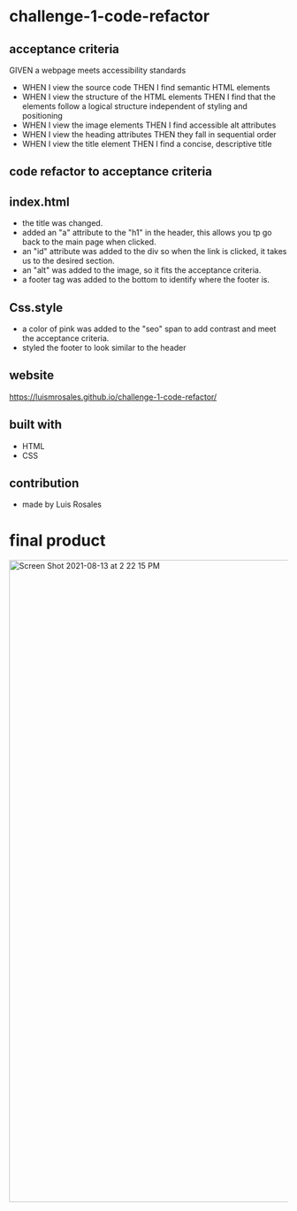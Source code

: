 # challenge-1-code-refactor


## acceptance criteria
GIVEN a webpage meets accessibility standards
* WHEN I view the source code
THEN I find semantic HTML elements
* WHEN I view the structure of the HTML elements
THEN I find that the elements follow a logical structure independent of styling and positioning
* WHEN I view the image elements
THEN I find accessible alt attributes
* WHEN I view the heading attributes
THEN they fall in sequential order
* WHEN I view the title element
THEN I find a concise, descriptive title

## code refactor to acceptance criteria
## index.html
* the title was changed.
* added an "a" attribute to the "h1" in the header, this allows you tp go back to the main page when clicked.
* an "id" attribute was added to the div so when the link is clicked, it takes us to the desired section.
* an "alt" was added to the image, so it fits the acceptance criteria.
* a footer tag was added to the bottom to identify where the footer is.
## Css.style
* a color of pink was added to the "seo" span to add contrast and meet the acceptance criteria.
* styled the footer to look similar to the header

## website
 https://luismrosales.github.io/challenge-1-code-refactor/

## built with
* HTML
* CSS 
## contribution 
* made by Luis Rosales

# final product

<img width="1160" alt="Screen Shot 2021-08-13 at 2 22 15 PM" src="https://user-images.githubusercontent.com/82245627/129403344-aa355301-ec3d-4f8c-895f-09185410dc54.png">
